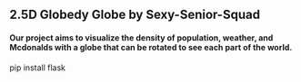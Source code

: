 ## 2.5D Globedy Globe by Sexy-Senior-Squad

#### Our project aims to visualize the density of population, weather, and Mcdonalds with a globe that can be rotated to see each part of the world.  

pip install flask

